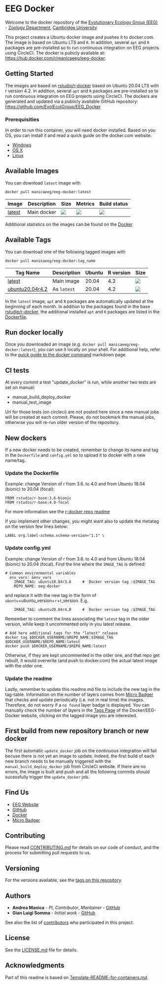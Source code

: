 # EEG Docker

Welcome to the docker repository of the [Evolutionary Ecology Group (EEG)](http://www.eeg.zoo.cam.ac.uk/) - [Zoology Department](http://www.zoo.cam.ac.uk), [Cambridge University](http://www.cam.ac.uk).

This project creates a Ubuntu docker image and pushes it to docker.com.
The image is based on Ubuntu LTS and `R`. In addition, several `apt` and `R` packages are pre-installed so to run continuous integration on EEG projects using CircleCI. 
The docker is pubicly available at: https://hub.docker.com/r/manicaeeg/eeg-docker. 

## Getting Started

The images are based on [rstudio/r-docker](https://github.com/rstudio/r-docker) based on Ubuntu 20.04 LTS with r version 4.2. In addition, several `apt` and `R` packages are pre-installed so to run continuous integration on EEG projects using CircleCI. The dockers are generated and updated via a publicly available GitHub repository: https://github.com/EvolEcolGroup/EEG_Docker


### Prerequisities

In order to run this container, you will need docker installed. Based on you OS, you can install it and read a quick guide on the docker.com website:

* [Windows](https://docs.docker.com/windows/started)
* [OS X](https://docs.docker.com/mac/started/)
* [Linux](https://docs.docker.com/linux/started/)

[comment]: <> (### Usage)
[comment]: <> (#### Container Parameters #### Environment Variables #### Volumes #### Useful File Locations)

## Available Images 

You can download `latest` image with

```docker pull manicaeeg/eeg-docker:latest```

Image            | Description                               | Size   | Metrics | Build status 
---------------- | ----------------------------------------- | ------ | ------- | --------------
[latest](https://hub.docker.com/repository/docker/manicaeeg/eeg-docker/) | Main docker | [![](https://img.shields.io/docker/image-size/manicaeeg/eeg-docker/latest?style=plastic)](#) | [![](https://img.shields.io/docker/pulls/manicaeeg/eeg-docker?style=plastic)](#) | [![](https://img.shields.io/docker/automated/manicaeeg/eeg-docker?style=plastic)](#)

Additional statistics on the images can be found on the [Docker](https://hub.docker.com/r/manicaeeg/eeg-docker)

## Available Tags

You can download one of the following tagged images with

```docker pull manicaeeg/eeg-docker:tag_name```

Tag Name        | Description                               |Ubuntu | R version | Size
---------------- | ----------------------------------------- | -------- | ------| -------  
[latest](https://hub.docker.com/repository/docker/manicaeeg/eeg-docker/) | Main image | 20.04 | 4.2 |[![](https://img.shields.io/docker/image-size/manicaeeg/eeg-docker/latest?style=plastic)](#)
[ubuntu20.04r4.2](https://hub.docker.com/repository/docker/manicaeeg/eeg-docker/) | As `latest` | 20.04 | 4.2 |[![](https://img.shields.io/docker/image-size/manicaeeg/eeg-docker/ubuntu20.04r4.2?style=plastic)](#)


[comment]: <> (## Built With)
[comment]: <> (List the software and the version numbers that are in this container v0.3.2)

In the `latest` image, `apt` and `R` packages are automatically updated at the beginning of each month.
In addition to the packages found in the base [rstudio/r-docker](https://github.com/rstudio/r-docker), the additional installed `apt` and `R` packages are listed in the [Dockerfile](https://github.com/EvolEcolGroup/EEG_Docker/blob/master/Dockerfile).

## Run docker locally

Once you downloaded an image (e.g. `docker pull manicaeeg/eeg-docker:latest`), you can use it locally on your shell.
For additional help, refer to the [quick guide to the docker command](Docker-quick-guide.md) markdown page.

## CI tests 

At every commit a test "update_docker" is run, while another two tests are set on manual:
- manual_build_deploy_docker
- manual_test_image

Url for those tests (on circleci) are not posted here since a new manual jobs will be created at each commit. Please, do not bookmark the manual jobs, otherwise you will re-run older version of the repository.

## New dockers

If a new docker needs to be created, remember to change its name and tag in the  `Dockerfile` and `config.yml` so to upload it to docker with a new name/tag. 

### Update the Dockerfile

Example: change Version of r from 3.6. to 4.0 and from Ubuntu 18.04 (bionic) to 20.04 (focal):

```
FROM rstudio/r-base:3.6-bionic 
FROM rstudio/r-base:4.0-focal 
```

For more information see the [r-docker repo readme](https://github.com/rstudio/r-docker)

If you implement other changes, you might want also to update the metatag on the version few lines below:

```
LABEL org.label-schema.schema-version="1.1" \
```
### Update config.yml

Example: change Version of r from 3.6. to 4.0 and from Ubuntu 18.04 (bionic) to 20.04 (focal).
Find the line where the `IMAGE_TAG` is defined:
```
# Common environmental variables
  env_vars: &env_vars
    IMAGE_TAG: ubuntu18.04r3.6     #  Docker version tag :$IMAGE_TAG
    REPO_NAME: eeg-docker
```
and replace it with the new tag in the form of `ubuntu`+ubuntu_version+`r`+r_version. E.g. 
```
    IMAGE_TAG: ubuntu20.04r4.0     #  Docker version tag :$IMAGE_TAG
```

Remember to comment the lines associating the `latest` tag in the older version, while keep it uncommented only in you latest release. 
```
# Add here additional tags for the "latest" release
docker tag $DOCKER_USERNAME/$REPO_NAME:$IMAGE_TAG $DOCKER_USERNAME/$REPO_NAME:latest
docker push $DOCKER_USERNAME/$REPO_NAME:latest 
```
Otherwise, if they are kept uncommented in the older one, and that repo get rebuilt, it would overwrite (and push to docker.com) the actual latest image with the older one.

### Update the readme

Lastly, remember to update this readme.md file to include the new tag in the tag-table. Information on the number of layers comes from [Micro Badger](https://microbadger.com/images/manicaeeg/eeg-docker) that checks and update periodically (i.e. not in real time) the images. Therefore, do not worry if a `no found` layer badge is displayed. You can manually check the number of layers in the [Tags Page](https://hub.docker.com/repository/docker/manicaeeg/eeg-docker/tags) of the   Docker/EEG-Docker website, clicking on the tagged image you are interested.

## First build from new repository branch or new docker 
The first automatic `update_docker` job on the continuous integration will fail becuse there is not yet an image to update.
Indeed, the first build of each new branch needs to be manually triggered with the `manual_build_deploy_docker` job from CircleCi website. If there are no errors, the image is built and push and all the following commits should sucessfully trigger the `update_docker` job.

## Find Us

* [EEG Website](http://www.eeg.zoo.cam.ac.uk/)
* [GitHub](https://github.com/EvolEcolGroup/EEG_Docker)
* [Docker](https://hub.docker.com/r/manicaeeg/eeg-docker)
* [Micro Badger](https://microbadger.com/images/manicaeeg/eeg-docker)

## Contributing

Please read [CONTRIBUTING.md](https://github.com/EvolEcolGroup/EEG_Docker/CONTRIBUTING.md) for details on our code of conduct, and the process for submitting pull requests to us.

## Versioning

For the versions available, see the [tags on this repository](https://github.com/EvolEcolGroup/EEG_Docker/tags). 

## Authors

* **Andrea Manica** - *PI*, *Contributor*, *Mantainer* - [GitHub](https://github.com/dramanica)
* **Gian Luigi Somma** - *Initial work*  - [GitHub](https://github.com/orion434)

See also the list of [contributors](https://github.com/EvolEcolGroup/EEG_Docker/graphs/contributors) who 
participated in this project.

## License

[comment]: <> (This project is licensed under the MIT License - )
See the [LICENSE.md](https://github.com/EvolEcolGroup/EEG_Docker/LICENSE.md) file for details.

## Acknowledgments

Part of this readme is based on [Template-README-for-containers.md](https://gist.github.com/PurpleBooth/ea518ae68a49029bae95#file-template-readme-for-containers-md).
